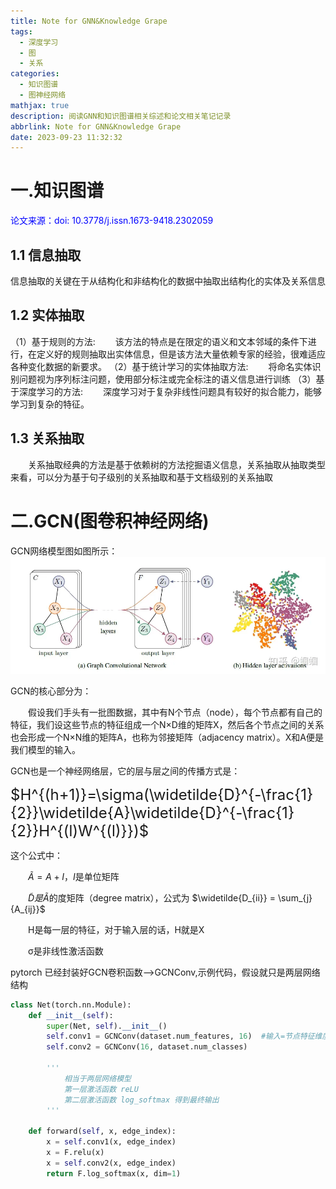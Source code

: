 ```yaml
---
title: Note for GNN&Knowledge Grape
tags:
  - 深度学习
  - 图
  - 关系
categories:
  - 知识图谱
  - 图神经网络
mathjax: true
description: 阅读GNN和知识图谱相关综述和论文相关笔记记录
abbrlink: Note for GNN&Knowledge Grape
date: 2023-09-23 11:32:32
---
```

# 一.知识图谱
<font color=blue>论文来源：doi: 10.3778/j.issn.1673-9418.2302059</font>
## 1.1 信息抽取
信息抽取的关键在于从结构化和非结构化的数据中抽取出结构化的实体及关系信息
## 1.2 实体抽取
（1）基于规则的方法:
&emsp;&emsp;该方法的特点是在限定的语义和文本邻域的条件下进行，在定义好的规则抽取出实体信息，但是该方法大量依赖专家的经验，很难适应各种变化数据的新要求。
（2）基于统计学习的实体抽取方法:
&emsp;&emsp;将命名实体识别问题视为序列标注问题，使用部分标注或完全标注的语义信息进行训练
（3）基于深度学习的方法:
&emsp;&emsp;深度学习对于复杂非线性问题具有较好的拟合能力，能够学习到复杂的特征。
## 1.3 关系抽取
&emsp;&emsp;关系抽取经典的方法是基于依赖树的方法挖掘语义信息，关系抽取从抽取类型来看，可以分为基于句子级别的关系抽取和基于文档级别的关系抽取

# 二.GCN(图卷积神经网络)
GCN网络模型图如图所示：
![GCN模型图](../assets/image/Note-for-GNN-Knowledge-Grape/GCN-Model.webp)

GCN的核心部分为：

&emsp;&emsp;假设我们手头有一批图数据，其中有N个节点（node），每个节点都有自己的特征，我们设这些节点的特征组成一个N×D维的矩阵X，然后各个节点之间的关系也会形成一个N×N维的矩阵A，也称为邻接矩阵（adjacency matrix）。X和A便是我们模型的输入。

GCN也是一个神经网络层，它的层与层之间的传播方式是：

<font size = 5>$H^{(h+1)}=\sigma(\widetilde{D}^{-\frac{1}{2}}\widetilde{A}\widetilde{D}^{-\frac{1}{2}}H^{(l)W^{(l)}})$</font>

这个公式中：

&emsp;&emsp;$\widetilde{A}=A+I，I$是单位矩阵

&emsp;&emsp;$\widetilde{D}是\widetilde{A}$的度矩阵（degree matrix），公式为 $\widetilde{D_{ii}} = \sum_{j}{A_{ij}}$

&emsp;&emsp;H是每一层的特征，对于输入层的话，H就是X

&emsp;&emsp;σ是非线性激活函数

pytorch 已经封装好GCN卷积函数-->GCNConv,示例代码，假设就只是两层网络结构 
``` python
class Net(torch.nn.Module):
    def __init__(self):
        super(Net, self).__init__()
        self.conv1 = GCNConv(dataset.num_features, 16)  #输入=节点特征维度，16是中间隐藏神经元个数
        self.conv2 = GCNConv(16, dataset.num_classes)

        '''
            相当于两层网络模型
            第一层激活函数 reLU
            第二层激活函数 log_softmax 得到最终输出
        '''

    def forward(self, x, edge_index):
        x = self.conv1(x, edge_index)
        x = F.relu(x)
        x = self.conv2(x, edge_index)
        return F.log_softmax(x, dim=1)

